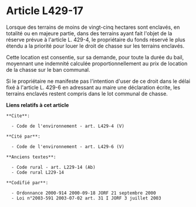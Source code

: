 # Article L429-17

Lorsque des terrains de moins de vingt-cinq hectares sont enclavés, en totalité ou en majeure partie, dans des terrains ayant
fait l'objet de la réserve prévue à l'article L. 429-4, le propriétaire du fonds réservé le plus étendu a la priorité pour
louer le droit de chasse sur les terrains enclavés. 

Cette location est consentie, sur sa demande, pour toute la durée du bail, moyennant une indemnité calculée
proportionnellement au prix de location de la chasse sur le ban communal. 

Si le propriétaire ne manifeste pas l'intention d'user de ce droit dans le délai fixé à l'article L. 429-6 en adressant au
maire une déclaration écrite, les terrains enclavés restent compris dans le lot communal de chasse.

**Liens relatifs à cet article**

	**Cite**:

	  - Code de l'environnement - art. L429-4 (V)

	**Cité par**:

	  - Code de l'environnement - art. L429-6 (V)

	**Anciens textes**:

	  - Code rural - art. L229-14 (Ab)
	  - Code rural L229-14

	**Codifié par**:

	  - Ordonnance 2000-914 2000-09-18 JORF 21 septembre 2000
	  - Loi n°2003-591 2003-07-02 art. 31 I JORF 3 juillet 2003
